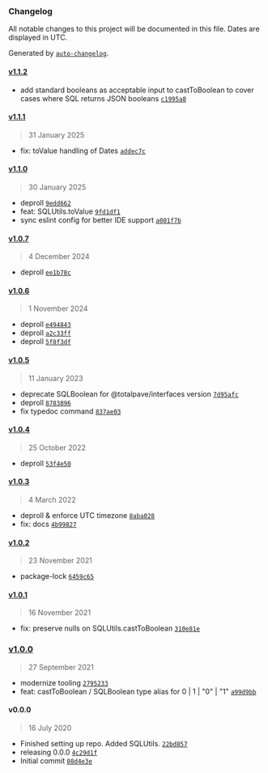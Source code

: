 ### Changelog

All notable changes to this project will be documented in this file. Dates are displayed in UTC.

Generated by [`auto-changelog`](https://github.com/CookPete/auto-changelog).

#### [v1.1.2](https://github.com/totalpave/sql-utils/compare/v1.1.1...v1.1.2)

- add standard booleans as acceptable input to castToBoolean to cover cases where SQL returns JSON booleans [`c1995a8`](https://github.com/totalpave/sql-utils/commit/c1995a8a1dfc6db8fa6092ab5b948911d1d455b5)

#### [v1.1.1](https://github.com/totalpave/sql-utils/compare/v1.1.0...v1.1.1)

> 31 January 2025

- fix: toValue handling of Dates [`addec7c`](https://github.com/totalpave/sql-utils/commit/addec7ca208c56f262b52d2f459eef7cdba10185)

#### [v1.1.0](https://github.com/totalpave/sql-utils/compare/v1.0.7...v1.1.0)

> 30 January 2025

- deproll [`9edd662`](https://github.com/totalpave/sql-utils/commit/9edd66254855c03848d6462557c0079c022af7a4)
- feat: SQLUtils.toValue [`9fd1df1`](https://github.com/totalpave/sql-utils/commit/9fd1df1f4382fd955895f469538b6337474df7a3)
- sync eslint config for better IDE support [`a001f7b`](https://github.com/totalpave/sql-utils/commit/a001f7b6b30109a22e02c10b9476fbf53a2fe089)

#### [v1.0.7](https://github.com/totalpave/sql-utils/compare/v1.0.6...v1.0.7)

> 4 December 2024

- deproll [`ee1b78c`](https://github.com/totalpave/sql-utils/commit/ee1b78c51a9b5303b79d729f9a2029d702227fb0)

#### [v1.0.6](https://github.com/totalpave/sql-utils/compare/v1.0.5...v1.0.6)

> 1 November 2024

- deproll [`e494843`](https://github.com/totalpave/sql-utils/commit/e494843045cf33571e458df555fb8a598394a36c)
- deproll [`a2c33ff`](https://github.com/totalpave/sql-utils/commit/a2c33ff461292917225711001310dc7184a7a548)
- deproll [`5f8f3df`](https://github.com/totalpave/sql-utils/commit/5f8f3df92bbcfceccf3b95d81dd0fb68865d8121)

#### [v1.0.5](https://github.com/totalpave/sql-utils/compare/v1.0.4...v1.0.5)

> 11 January 2023

- deprecate SQLBoolean for @totalpave/interfaces version [`7d95afc`](https://github.com/totalpave/sql-utils/commit/7d95afcbfe70b3ff37de26df80792016bbf9ee8f)
- deproll [`8783896`](https://github.com/totalpave/sql-utils/commit/878389642178b2fd5fedeeaceaf90b6687cefeab)
- fix typedoc command [`837ae03`](https://github.com/totalpave/sql-utils/commit/837ae0376f6202bbc7610122e75f667447a955e0)

#### [v1.0.4](https://github.com/totalpave/sql-utils/compare/v1.0.3...v1.0.4)

> 25 October 2022

- deproll [`53f4e50`](https://github.com/totalpave/sql-utils/commit/53f4e50c3fc457adcb979155c6c97bc8d54f897e)

#### [v1.0.3](https://github.com/totalpave/sql-utils/compare/v1.0.2...v1.0.3)

> 4 March 2022

- deproll & enforce UTC timezone [`8aba028`](https://github.com/totalpave/sql-utils/commit/8aba02848916b7a367380032de92259ef4cadd2d)
- fix: docs [`4b99827`](https://github.com/totalpave/sql-utils/commit/4b9982758ab488fbe5b3267b81a1f80508693853)

#### [v1.0.2](https://github.com/totalpave/sql-utils/compare/v1.0.1...v1.0.2)

> 23 November 2021

- package-lock [`6459c65`](https://github.com/totalpave/sql-utils/commit/6459c65ec23950db9b3684beea11b70d2a870e90)

#### [v1.0.1](https://github.com/totalpave/sql-utils/compare/v1.0.0...v1.0.1)

> 16 November 2021

- fix: preserve nulls on SQLUtils.castToBoolean [`310e81e`](https://github.com/totalpave/sql-utils/commit/310e81eb3813586e4c3cad92cb5a6b15188fabf1)

### [v1.0.0](https://github.com/totalpave/sql-utils/compare/v0.0.0...v1.0.0)

> 27 September 2021

- modernize tooling [`2795233`](https://github.com/totalpave/sql-utils/commit/2795233f144e8f0cc6eaadf9d976af52f1eccb50)
- feat: castToBoolean / SQLBoolean type alias for 0 | 1 | "0" | "1" [`a99d9bb`](https://github.com/totalpave/sql-utils/commit/a99d9bb5e0c6b02bd7dee65d5f16bb7852faf365)

#### v0.0.0

> 16 July 2020

- Finished setting up repo. Added SQLUtils. [`22bd857`](https://github.com/totalpave/sql-utils/commit/22bd857a5340231f80e69675802f6f35be799da4)
- releasing 0.0.0 [`4c29d1f`](https://github.com/totalpave/sql-utils/commit/4c29d1fdcaa4e6a406aad2a722f623843bd7656c)
- Initial commit [`08d4e3e`](https://github.com/totalpave/sql-utils/commit/08d4e3e1450ce557f1d743a76f0848abb92e24d7)

